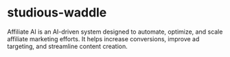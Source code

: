 # studious-waddle
Affiliate AI is an AI-driven system designed to automate, optimize, and scale affiliate marketing efforts. It helps increase conversions, improve ad targeting, and streamline content creation.
